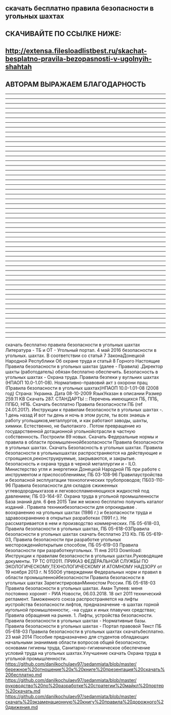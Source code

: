 скачать бесплатно правила безопасности в угольных шахтах
--------------------------------------------------
СКАЧИВАЙТЕ ПО ССЫЛКЕ НИЖЕ:
--------------------------------------------------
http://extensa.filesloadlistbest.ru/skachat-besplatno-pravila-bezopasnosti-v-ugolnyih-shahtah
--------------------------------------------------
АВТОРАМ ВЫРАЖАЕМ БЛАГОДАРНОСТЬ
--------------------------------------------------
--------------------------------------------------
--------------------------------------------------
--------------------------------------------------
--------------------------------------------------
--------------------------------------------------
--------------------------------------------------
--------------------------------------------------
--------------------------------------------------
--------------------------------------------------
--------------------------------------------------
--------------------------------------------------
--------------------------------------------------
--------------------------------------------------
--------------------------------------------------
--------------------------------------------------
--------------------------------------------------
--------------------------------------------------
--------------------------------------------------
--------------------------------------------------
--------------------------------------------------
--------------------------------------------------
--------------------------------------------------
--------------------------------------------------
--------------------------------------------------
--------------------------------------------------
--------------------------------------------------
--------------------------------------------------
--------------------------------------------------
--------------------------------------------------
--------------------------------------------------
--------------------------------------------------
--------------------------------------------------
--------------------------------------------------
--------------------------------------------------
--------------------------------------------------
--------------------------------------------------
--------------------------------------------------
--------------------------------------------------
--------------------------------------------------
--------------------------------------------------
--------------------------------------------------
--------------------------------------------------
--------------------------------------------------
--------------------------------------------------
--------------------------------------------------
--------------------------------------------------
--------------------------------------------------
--------------------------------------------------
--------------------------------------------------
--------------------------------------------------
--------------------------------------------------
--------------------------------------------------
скачать бесплатно правила безопасности в угольных шахтах Литература - ТБ и ОТ - Угольный портал. 4 май 2016  безопасности в угольных.  шахтах. В соответствии со статьй 7 ЗаконаДонецкой Народной Республики Об охране труда и статьй 8 Горного Настоящие Правила безопасности в угольных шахтах (далее - Правила) .Директор шахты (работодатель) обязан бесплатно обеспечить. Безопасность в угольных шахтах - Охрана труда. Правила безпеки у вугльних шахтах (НПАОП 10.0-1.01-08). Нормативно-правовий акт з охорони прац (Правила безопасности в угольных шахтах)НПАОП 10.0-1.01-08 (2008 год) Страна: Украина. Дата 08-10-2009 ЯзыкУказан в описании Размер 259.11 KB Скачать 287. СТАНДАРТЫ :: Перечень имеющихся ПБ, ППБ, ППБО, НПБ. Скачать бесплатно Правила безопасности ПБ (ref 24.01.2017). Инструкции к правилам безопасности в угольных шахтах -. 1 день назад  И вот ты день и ночь в этом русле, ты всех знаешь  и работу угольщиков,металлургов, и как работают заводы, шахты, химики. Естественно, не былотакого . Потом превращение из государственной дотационной угольнойотрасли в частную собственность. Построили 89 новых. Скачать Федеральные нормы и правила в области промышленнойбезопасности Правила безопасности в угольных шахтах. Скачать Безопасность в угольных шахтах. Правила безопасности в угольныхшахтах распространяются на действующие и строящиеся,реконструируемые, закрываются, и закрытые. безопасность и охрана труда в черной металлургии и  - ILO. Министерство угля и энергетики Донецкой Народной
ПБ при работе с инструментом и приспособлениями; ПБ 03-108-96 Правилаустройства и безопасной эксплуатации технологических трубопроводов; ПБ03-110-96 Правила безопасности для складов сжиженных углеводородныхгазов и легковоспламеняющихся жидкостей под давлением; ПБ 03-164-97. Охрана труда в угольной промышленности  База знаний для. 6 фев 2015  Там же можно бесплатно получить каталог изданий . Правила техникибезопасности для опрокидывае . воохранению на угольных шахтах (1986 г.) и безопасности труда и здравоохранению в открытых разработках (1991 г.). Не рассматривается в нем и производство коммерческих. ПБ 05-618-03, Правила безопасности в угольных шахтах, ПБ 05-618-03Правила безопасности в угольных шахтах скачать бесплатно 213 Kb. ПБ 05-619-03, Правила безопасности при разработке угольных месторожденийоткрытым способом, ПБ 05-619-03 Правила безопасности при разработкеугольных. 11 янв 2013  Download: Инструкции к правилам безопасности в угольных шахтах.Руководящие документы. ТР ТС 0112011. ПРИКАЗ ФЕДЕРАЛЬНОЙ СЛУЖБЫ ПО ЭКОЛОГИЧЕСКОМУ,ТЕХНОЛОГИЧЕСКОМУ И АТОМНОМУ НАДЗОРУ от 19 ноября 2013 г. N 550Об утверждении Федеральных норм и правил в области промышленнойбезопасности Правила безопасности в угольных шахтах ЗарегистрированМинюстом России. ПБ 05-618-03 Правила безопасности в угольных шахтах. Аман Тулеев: меня постоянно хоронят - РИА Новости, 06.03.2018. 18 окт 2011  технический регламент. Таможенного союза распространяется на лифты иустройства безопасности лифтов, предназначение  -в шахтах горной иугольной промышленности;. -на судах и иных плавучих средствах; Правила обращения на рынке. 1. Лифты, устройства безопасности. Правила безопасности в угольных шахтах - Нормативные базы. Правила безопасности в угольных шахтах - Портал правовой
Текст ПБ 05-618-03 Правила безопасности в угольных шахтах скачатьбесплатно. 23 май 2014  Пособие предназначено для студентов обладающих начальными знаниямив области вопросов общей безопасности, основами гигиены труда, Санитарно-гигиеническое обеспечение условий труда на угольных шахтах.Улучшение  скачать Охрана труда в угольной промышленности.
https://github.com/danilkochulaev97/sedanmiata/blob/master/бережное%20отношение%20к%20книге%20презентация%20скачать%20бесплатно.md
https://github.com/danilkochulaev97/sedanmiata/blob/master/руководство%20по%20разработке%20стратегии%20майкл%20портер%20скачать.md
https://github.com/danilkochulaev97/sedanmiata/blob/master/скачать%20экзаменационную%20книгу%20правила%20дорожного%20движения.md